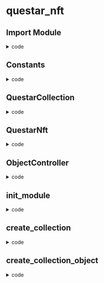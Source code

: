 # questar_nft

## Import Module

<details><summary>code</summary>

```rust
use questar_addr::questar_404;
use std::error;
use std::option::{Self, Option};
use std::string::{Self, String};
use std::signer;
use aptos_framework::object::{Self, ConstructorRef, Object};
use aptos_framework::object::ExtendRef;
use aptos_token_objects::collection;
use aptos_token_objects::property_map;
use aptos_token_objects::royalty;
use aptos_token_objects::token;
```

モジュールのインポート宣言。
他のモジュールで定義された型や関数を現在のモジュールで使用するために、use キーワードを使ってインポートしています。

- `use questar_addr::questar_404;`

  - `questar_addr`アドレスの`questar_404`モジュールをインポートしています。
  - `questar_nft`と`questar_asset`を橋渡しするモジュール。

- `use std::error;`

  - 標準ライブラリの`error`モジュールをインポートしています。
  - このモジュールには、エラー処理に関連する型や関数が定義されています。

- `use std::option::{Self, Option};`

  - 標準ライブラリの`option`モジュールから`Option`型をインポートしています。
  - `Option`型は、値が存在する場合と存在しない場合を表現するために使用されます。

- `use std::string::{Self, String};`

  - 標準ライブラリの`string`モジュールから`String`型をインポートしています。
  - `String`型は、文字列を表現するために使用されます。

- `use std::signer;`

  - 標準ライブラリの`signer`モジュールをインポートしています。
  - このモジュールには、トランザクションの署名者に関連する型や関数が定義されています。

- `use aptos_framework::object::{Self, ConstructorRef, Object};`

  - Aptos Framework の`object`モジュールから`ConstructorRef`型と`Object`型をインポートしています。
  - これらの型は、オブジェクトの作成と操作に使用されます。

- `use aptos_framework::object::ExtendRef;`

  - Aptos Framework の`object`モジュールから`ExtendRef`型をインポートしています。
  - この型は、オブジェクトの拡張に使用されます。

- `use aptos_token_objects::collection;`

  - Aptos Token Objects の`collection`モジュールをインポートしています。
  - このモジュールには、コレクションに関連する型や関数が定義されています。

- `use aptos_token_objects::property_map;`

  - Aptos Token Objects の`property_map`モジュールをインポートしています。
  - このモジュールには、プロパティマップに関連する型や関数が定義されています。
  - プロパティとは、トークンに付加的な情報を与えるために使用される、キーと値のペアのこと。

- ~~`use aptos_token_objects::royalty;`~~

  - ~~Aptos Token Objects の`royalty`モジュールをインポートしています。~~
  - ~~このモジュールには、ロイヤリティに関連する型や関数が定義されています。~~
  - ロイヤリティの導入は複雑になるため削除。

- `use aptos_token_objects::token;`
  - Aptos Token Objects の`token`モジュールをインポートしています。
  - このモジュールには、トークンに関連する型や関数が定義されています。

</details>

## Constants

<details><summary>code</summary>

```rust
const APP_OBJECT_SEED: vector<u8> = b"QUESTAR NFT";
const QUESTAR_COLLECTION_NAME: vector<u8> = b"QUESTAR NFT";
const QUESTAR_COLLECTION_DESCRIPTION: vector<u8> = b"QUESTAR NFT Collection";
const QUESTAR_COLLECTION_URI: vector<u8> = b"https://res.cloudinary.com/travary/image/upload/c_fill,h_400,w_400/v1/prd-akindo-public/communities/icon/4eBKpBw83T333gVK.png";
/// The collection does not exist
const ECOLLECTION_DOES_NOT_EXIST: u64 = 1;
/// The token does not exist
const ETOKEN_DOES_NOT_EXIST: u64 = 2;
/// The provided signer is not the creator
const ENOT_CREATOR: u64 = 3;
/// The field being changed is not mutable
const EFIELD_NOT_MUTABLE: u64 = 4;
/// The token being burned is not burnable
const ETOKEN_NOT_BURNABLE: u64 = 5;
/// The property map being mutated is not mutable
const EPROPERTIES_NOT_MUTABLE: u64 = 6;
```

- `APP_OBJECT_SEED: vector<u8> = b"QUESTAR NFT";`

  - アプリケーションオブジェクトのシードを定義しています。
  - `b"QUESTAR NFT"`は、バイト文字列リテラルを使用して、文字列を`vector<u8>`型に変換しています。

- `QUESTAR_COLLECTION_NAME: vector<u8> = b"QUESTAR NFT";`

  - Questar コレクションの名前を定義しています。

- `QUESTAR_COLLECTION_DESCRIPTION: vector<u8> = b"QUESTAR NFT Collection";`

  - Questar コレクションの説明を定義しています。

- `QUESTAR_COLLECTION_URI: vector<u8> = b"https://res.cloudinary.com/travary/image/upload/c_fill,h_400,w_400/v1/prd-akindo-public/communities/icon/4eBKpBw83T333gVK.png";`

  - Questar コレクションの画像 URI を定義しています。

- `ECOLLECTION_DOES_NOT_EXIST: u64 = 1;`

  - コレクションが存在しない場合のエラーコードを定義しています。

- `ETOKEN_DOES_NOT_EXIST: u64 = 2;`

  - トークンが存在しない場合のエラーコードを定義しています。

- `ENOT_CREATOR: u64 = 3;`

  - 提供された署名者がコレクションまたはトークンの作成者でない場合のエラーコードを定義しています。

- `EFIELD_NOT_MUTABLE: u64 = 4;`

  - 変更しようとしているフィールドが変更不可能な場合のエラーコードを定義しています。

- `ETOKEN_NOT_BURNABLE: u64 = 5;`

  - バーンしようとしているトークンがバーン不可能な場合のエラーコードを定義しています。

- `EPROPERTIES_NOT_MUTABLE: u64 = 6;`
  - プロパティマップが変更不可能な場合のエラーコードを定義しています。

</details>

## QuestarCollection

<details><summary>code</summary>

```rust
#[resource_group_member(group = aptos_framework::object::ObjectGroup)]
/// Storage state for managing the no-code Collection.
struct QuestarCollection has key {
    /// Used to mutate collection fields
    mutator_ref: Option<collection::MutatorRef>,
    /// Determines if the creator can mutate the collection's description
    mutable_description: bool,
    /// Determines if the creator can mutate the collection's uri
    mutable_uri: bool,
    /// Determines if the creator can mutate token descriptions
    mutable_token_description: bool,
    /// Determines if the creator can mutate token names
    mutable_token_name: bool,
    /// Determines if the creator can mutate token properties
    mutable_token_properties: bool,
    /// Determines if the creator can mutate token uris
    mutable_token_uri: bool,
    /// Determines if the creator can burn tokens
    tokens_burnable_by_creator: bool,
    /// Determines if the creator can freeze tokens
    tokens_freezable_by_creator: bool,
}
```

`QuestarCollection`という構造体で、コレクションの状態を管理するために使用されます。

- `#[resource_group_member(group = aptos_framework::object::ObjectGroup)]`

  - この属性は、`QuestarCollection`構造体が Aptos フレームワークの`ObjectGroup`リソースグループに属することを示しています。

- `struct QuestarCollection has key`

  - `QuestarCollection`構造体を定義し、`has key`という修飾子を付けています。これにより、この構造体がグローバルストレージに保存され、キーを持つことを示しています。

- `mutator_ref: Option<collection::MutatorRef>`

  - コレクションのフィールドを変更するために使用される`MutatorRef`を保持するオプション型のフィールドです。

- `mutable_description: bool`

  - コレクションの作成者が説明を変更できるかどうかを示すブール値のフィールドです。

- `mutable_uri: bool`

  - コレクションの作成者が URI を変更できるかどうかを示すブール値のフィールドです。

- `mutable_token_description: bool`

  - コレクションの作成者がトークンの説明を変更できるかどうかを示すブール値のフィールドです。

- `mutable_token_name: bool`

  - コレクションの作成者がトークンの名前を変更できるかどうかを示すブール値のフィールドです。

- `mutable_token_properties: bool`

  - コレクションの作成者がトークンのプロパティを変更できるかどうかを示すブール値のフィールドです。

- `mutable_token_uri: bool`

  - コレクションの作成者がトークンの URI を変更できるかどうかを示すブール値のフィールドです。

- `tokens_burnable_by_creator: bool`

  - コレクションの作成者がトークンをバーンできるかどうかを示すブール値のフィールドです。

- `tokens_freezable_by_creator: bool`
  - コレクションの作成者がトークンをフリーズできるかどうかを示すブール値のフィールドです。

</details>

## QuestarNft

<details><summary>code</summary>

```rust
#[resource_group_member(group = aptos_framework::object::ObjectGroup)]
/// Storage state for managing the no-code Token.
struct QuestarNft has key {
    /// Used to burn.
    burn_ref: Option<token::BurnRef>,
    /// Used to control freeze.
    transfer_ref: Option<object::TransferRef>,
    /// Used to mutate fields
    mutator_ref: Option<token::MutatorRef>,
    /// Used to mutate properties
    property_mutator_ref: property_map::MutatorRef,
}
```

`QuestarNft`構造体は、トークンの状態を管理するために使用されます。

- `#[resource_group_member(group = aptos_framework::object::ObjectGroup)]`

  - この属性は、`QuestarNft`構造体が Aptos フレームワークの`ObjectGroup`リソースグループに属することを示しています。

- `struct QuestarNft has key`

  - `QuestarNft`構造体を定義し、`has key`という修飾子を付けています。
  - これにより、この構造体がグローバルストレージに保存され、キーを持つことを示しています。

- `burn_ref: Option<token::BurnRef>`

  - トークンをバーンするために使用される`BurnRef`を保持するオプション型のフィールドです。

- `transfer_ref: Option<object::TransferRef>`

  - トークンの転送を制御するために使用される`TransferRef`を保持するオプション型のフィールドです。
  - これは、トークンのフリーズ機能に関連しています。

- `mutator_ref: Option<token::MutatorRef>`

  - トークンのフィールドを変更するために使用される`MutatorRef`を保持するオプション型のフィールドです。

- `property_mutator_ref: property_map::MutatorRef`
  - トークンのプロパティを変更するために使用される`MutatorRef`を保持するフィールドです。

この構造体は、トークンの様々な操作や設定を管理するために使用されます。具体的には以下の機能を提供します。

- トークンのバーン（破棄）機能
- トークンの転送制御（フリーズ）機能
- トークンのフィールド（名前、説明、URI）の変更機能
- トークンのプロパティ（カスタムデータ）の変更機能

トークンがバーン不可能な場合、`burn_ref`フィールドは`None`になります。

</details>

## ObjectController

<details><summary>code</summary>

```rust
// We need a contract signer as the creator of the aptogotchi collection and aptogotchi token
// Otherwise we need admin to sign whenever a new aptogotchi token is minted which is inconvenient
struct ObjectController has key {
    // This is the extend_ref of the app object, not the extend_ref of collection object or token object
    // app object is the creator and owner of aptogotchi collection object
    // app object is also the creator of all aptogotchi token (NFT) objects
    // but owner of each token object is aptogotchi owner (i.e. user who mints aptogotchi)
    app_extend_ref: ExtendRef,
}
```

`ObjectController`という構造体は、コントラクトの署名者（signer）を管理するために使用されます。

- `struct ObjectController has key`

  - `ObjectController`構造体を定義し、`has key`という修飾子を付けています。
  - これにより、この構造体がグローバルストレージに保存され、キーを持つことを示しています。

- `app_extend_ref: ExtendRef`
  - アプリケーションオブジェクトの`ExtendRef`を保持するフィールドです。
  - これは、コレクションオブジェクトやトークンオブジェクトの`ExtendRef`ではありません。

コントラクトの署名者（signer）が必要な理由は、NFT コレクションとトークンの作成者として機能するためです。
通常、新しい NFT がミントされるたびに管理者（admin）が署名する必要があり不便です。
アプリケーションオブジェクトは、NFT コレクションオブジェクトの作成者および所有者です。
アプリケーションオブジェクトは、すべての NFT オブジェクトの作成者であり、各トークンオブジェクトの所有者は、NFT をミントしたユーザーです。

この構造体は、コントラクトの署名者を一元的に管理し、新しいトークンのミント時に管理者の署名を必要とせずに、コントラクト自体が署名者として機能できるようにするために使用されます。
これにより、ユーザーはより簡単にトークンをミントできるようになります。

</details>

## init_module

<details><summary>code</summary>

```rust
// This function is only called once when the module is published for the first time.
fun init_module(account: &signer) {
    let constructor_ref = object::create_named_object(
        account,
        APP_OBJECT_SEED,
    );
    let extend_ref = object::generate_extend_ref(&constructor_ref);
    let app_signer = &object::generate_signer(&constructor_ref);

    move_to(app_signer, ObjectController {
        app_extend_ref: extend_ref,
    });

    let name = string::utf8(QUESTAR_COLLECTION_NAME);
    let description = string::utf8(QUESTAR_COLLECTION_DESCRIPTION);
    let uri = string::utf8(QUESTAR_COLLECTION_URI);
    create_collection_object(
        account,
        description,
        100000,
        name,
        uri,
        true,
        true,
        true,
        true,
        true,
        false,
        true,
        true,
    );
}
```

`init_module`関数は、モジュールが初めて公開されたときに一度だけ呼び出されます。

- `fun init_module(account: &signer)`

  - `init_module`関数を定義し、`account`パラメータを`&signer`型で受け取ります。

- `let constructor_ref = object::create_named_object(account, APP_OBJECT_SEED);`

  - `object::create_named_object`関数を呼び出し、`account`と`APP_OBJECT_SEED`を渡して、新しいオブジェクトを作成します。
  - 返された`ConstructorRef`は、`constructor_ref`変数に格納されます。

- `let extend_ref = object::generate_extend_ref(&constructor_ref);`

  - `object::generate_extend_ref`関数を呼び出し、`constructor_ref`からの`ExtendRef`を生成します。
  - 生成された`ExtendRef`は、`extend_ref`変数に格納されます。

- `let app_signer = &object::generate_signer(&constructor_ref);`

  - `object::generate_signer`関数を呼び出し、`constructor_ref`から署名者（signer）を生成します。
  - 生成された署名者へのリファレンスは、`app_signer`変数に格納されます。

- `move_to(app_signer, ObjectController { app_extend_ref: extend_ref, });`

  - `move_to`関数を使用して、`ObjectController`構造体のインスタンスを`app_signer`の下のグローバルストレージに移動します。
  - `ObjectController`のフィールド`app_extend_ref`には、先ほど生成した`extend_ref`が格納されます。

- `let name = string::utf8(QUESTAR_COLLECTION_NAME);`

  - `string::utf8`関数を使用して、`QUESTAR_COLLECTION_NAME`バイト文字列を UTF-8 エンコードされた文字列に変換し、`name`変数に格納します。

- `let description = string::utf8(QUESTAR_COLLECTION_DESCRIPTION);`

  - `string::utf8`関数を使用して、`QUESTAR_COLLECTION_DESCRIPTION`バイト文字列を UTF-8 エンコードされた文字列に変換し、`description`変数に格納します。

- `let uri = string::utf8(QUESTAR_COLLECTION_URI);`

  - `string::utf8`関数を使用して、`QUESTAR_COLLECTION_URI`バイト文字列を UTF-8 エンコードされた文字列に変換し、`uri`変数に格納します。

- `create_collection_object(...);`
  - `create_collection_object`関数を呼び出し、各種パラメータを渡して、新しいコレクションオブジェクトを作成します。

この関数は、モジュールの初期化時に呼び出され、アプリケーションオブジェクトとコレクションオブジェクトを作成し、グローバルストレージに必要な情報を保存します。

</details>

## create_collection

<details><summary>code</summary>

```rust
public entry fun create_collection(
    creator: &signer,
    description: String,
    max_supply: u64,
    name: String,
    uri: String,
    mutable_description: bool,
    mutable_uri: bool,
    mutable_token_description: bool,
    mutable_token_name: bool,
    mutable_token_properties: bool,
    mutable_token_uri: bool,
    tokens_burnable_by_creator: bool,
    tokens_freezable_by_creator: bool,
) {
    create_collection_object(
        creator,
        description,
        max_supply,
        name,
        uri,
        mutable_description,
        mutable_uri,
        mutable_token_description,
        mutable_token_name,
        mutable_token_properties,
        mutable_token_uri,
        tokens_burnable_by_creator,
        tokens_freezable_by_creator,
    );
}
```

コレクション作成関数。

</details>

## create_collection_object

<details><summary>code</summary>

````rust

public fun create_collection_object(
    creator: &signer,
    description: String,
    max_supply: u64,
    name: String,
    uri: String,
    mutable_description: bool,
    mutable_uri: bool,
    mutable_token_description: bool,
    mutable_token_name: bool,
    mutable_token_properties: bool,
    mutable_token_uri: bool,
    tokens_burnable_by_creator: bool,
    tokens_freezable_by_creator: bool,
): Object<QuestarCollection> {
    let creator_addr = signer::address_of(creator);
    let constructor_ref = collection::create_fixed_collection(
        creator,
        description,
        max_supply,
        name,
        option::none(),
        uri,
    );

    let object_signer = object::generate_signer(&constructor_ref);
    let mutator_ref = if (mutable_description || mutable_uri) {
        option::some(collection::generate_mutator_ref(&constructor_ref))
    } else {
        option::none()
    };

    let aptos_collection = QuestarCollection {
        mutator_ref,
        mutable_description,
        mutable_uri,
        mutable_token_description,
        mutable_token_name,
        mutable_token_properties,
        mutable_token_uri,
        tokens_burnable_by_creator,
        tokens_freezable_by_creator,
    };
    move_to(&object_signer, aptos_collection);
    object::object_from_constructor_ref(&constructor_ref)
}
```

`create_collection_object`関数は、新しいコレクションオブジェクトを作成するために使用されます。

- `public fun create_collection_object(...): Object<QuestarCollection>`
    - `create_collection_object`関数を定義し、各種パラメータを受け取ります。
    - 戻り値の型は`Object<QuestarCollection>`です。

- `let creator_addr = signer::address_of(creator);`
    - `signer::address_of`関数を使用して、`creator`の署名者アドレスを取得し、`creator_addr`変数に格納します。

- `let constructor_ref = collection::create_fixed_collection(...);`
    - `collection::create_fixed_collection`関数を呼び出し、各種パラメータを渡して、新しいコレクションオブジェクトを作成します。
    - 返された`ConstructorRef`は、`constructor_ref`変数に格納されます。

- `let object_signer = object::generate_signer(&constructor_ref);`
    - `object::generate_signer`関数を呼び出し、`constructor_ref`からオブジェクトの署名者を生成します。
    - 生成された署名者は、`object_signer`変数に格納されます。

- `let mutator_ref = if (mutable_description || mutable_uri) { ... } else { ... };`
    - `mutable_description`または`mutable_uri`が`true`の場合、`collection::generate_mutator_ref`関数を呼び出して`MutatorRef`を生成し、`option::some`でラップして`mutator_ref`変数に格納します。
    - そうでない場合は、`option::none`を`mutator_ref`変数に格納します。

- `let aptos_collection = QuestarCollection { ... };`
  - `QuestarCollection`構造体のインスタンスを作成し、各フィールドに対応する値を設定します。

- `move_to(&object_signer, aptos_collection);`
    - `move_to`関数を使用して、`aptos_collection`を`object_signer`の下のグローバルストレージに移動します。

- `object::object_from_constructor_ref(&constructor_ref)`
    - `object::object_from_constructor_ref`関数を呼び出し、`constructor_ref`からオブジェクトを取得して返します。

この関数は、指定されたパラメータを使用して新しいコレクションオブジェクトを作成し、そのオブジェクトをグローバルストレージに移動して、最後にオブジェクトを返します。
コレクションの各種プロパティ（説明、URI、トークンの変更可能性など）は、関数のパラメータを通じて制御されます。

</details>

## mint

<details><summary>code</summary>

```rust
/// With an existing collection, directly mint a viable token into the creators account.
public entry fun mint(
    creator: &signer,
    collection: String,
    description: String,
    name: String,
    uri: String,
    property_keys: vector<String>,
    property_types: vector<String>,
    property_values: vector<vector<u8>>,
) acquires QuestarCollection, QuestarNft {
    mint_token_object(creator, collection, description, name, uri, property_keys, property_types, property_values);
}
```

`mint`関数は、既存のコレクションに新しいトークンを直接ミントするために使用されます。

- `public entry fun mint(...) acquires QuestarCollection, QuestarNft`
    - `mint`関数を定義し、各種パラメータを受け取ります。
    - `entry`修飾子は、この関数がエントリーポイント（つまり、外部から呼び出し可能な関数）であることを示します。
    - `acquires`句は、この関数が`QuestarCollection`と`QuestarNft`のリソースを取得することを示します。

- `creator: &signer`
    - トークンの作成者（ミントを実行する者）の署名者へのリファレンスを受け取ります。

- `collection: String`
    - トークンを追加するコレクションの名前を表す文字列を受け取ります。

- `description: String`
    - ミントするトークンの説明を表す文字列を受け取ります。

- `name: String`
    - ミントするトークンの名前を表す文字列を受け取ります。

- `uri: String`
    - ミントするトークンのURIを表す文字列を受け取ります。

- `property_keys: vector<String>`
    - トークンのプロパティのキーを表す文字列のベクターを受け取ります。

- `property_types: vector<String>`
    - トークンのプロパティの型を表す文字列のベクターを受け取ります。

- `property_values: vector<vector<u8>>`
    - トークンのプロパティの値を表すバイトのベクターのベクターを受け取ります。

- `mint_token_object(...);`
    - `mint_token_object`関数を呼び出し、受け取ったパラメータを渡します。
    - この関数は、実際のトークンのミントを行います。

この関数は、ユーザーがトークンをミントするためのエントリーポイントとして機能します。
ユーザーは、必要なパラメータを提供し、この関数を呼び出すことで、指定されたコレクションに新しいトークンを作成することができます。
トークンのプロパティ（説明、名前、URI、カスタムプロパティなど）は、関数のパラメータを通じて指定されます。

</details>

## mint_token_object

<details><summary>code</summary>

```rust
/// Mint a token into an existing collection, and retrieve the object / address of the token.
public fun mint_token_object(
    creator: &signer,
    collection: String,
    description: String,
    name: String,
    uri: String,
    property_keys: vector<String>,
    property_types: vector<String>,
    property_values: vector<vector<u8>>,
): Object<QuestarNft> acquires QuestarCollection, QuestarNft {
    let constructor_ref = mint_internal(
        creator,
        collection,
        description,
        name,
        uri,
        property_keys,
        property_types,
        property_values,
    );

    let collection = collection_object(creator, &collection);

    // If tokens are freezable, add a transfer ref to be able to freeze transfers
    let freezable_by_creator = are_collection_tokens_freezable(collection);
    if (freezable_by_creator) {
        let aptos_token_addr = object::address_from_constructor_ref(&constructor_ref);
        let aptos_token = borrow_global_mut<QuestarNft>(aptos_token_addr);
        let transfer_ref = object::generate_transfer_ref(&constructor_ref);
        option::fill(&mut aptos_token.transfer_ref, transfer_ref);
    };

    object::object_from_constructor_ref(&constructor_ref)
}
```

`mint_token_object`関数は、既存のコレクションに新しいトークンをミントし、ミントされたトークンのオブジェクトまたはアドレスを返します。

- `public fun mint_token_object(...): Object<QuestarNft> acquires QuestarCollection, QuestarNft`
    - `mint_token_object`関数を定義し、各種パラメータを受け取ります。
    - 戻り値の型は`Object<QuestarNft>`です。
    - `acquires`句は、この関数が`QuestarCollection`と`QuestarNft`のリソースを取得することを示します。

- `let constructor_ref = mint_internal(...);`
    - `mint_internal`関数を呼び出し、受け取ったパラメータを渡して、新しいトークンをミントします。
    - 返された`ConstructorRef`は、`constructor_ref`変数に格納されます。

- `let collection = collection_object(creator, &collection);`
    - `collection_object`関数を呼び出し、`creator`と`collection`の名前を渡して、コレクションオブジェクトを取得します。
    - 取得したオブジェクトは、`collection`変数に格納されます。

- `let freezable_by_creator = are_collection_tokens_freezable(collection);`
    - `are_collection_tokens_freezable`関数を呼び出し、`collection`オブジェクトを渡して、そのコレクションのトークンがフリーズ可能かどうかを判定します。
    - 結果は、`freezable_by_creator`変数に格納されます。

- `if (freezable_by_creator) { ... }`
    - トークンがフリーズ可能な場合、以下の処理を行います。
    - `object::address_from_constructor_ref`関数を使用して、`constructor_ref`からトークンのアドレスを取得し、`aptos_token_addr`変数に格納します。
    - `borrow_global_mut`関数を使用して、`aptos_token_addr`から`QuestarNft`リソースを可変で借用し、`aptos_token`変数に格納します。
    - `object::generate_transfer_ref`関数を使用して、`constructor_ref`から`TransferRef`を生成し、`transfer_ref`変数に格納します。
    - `option::fill`関数を使用して、`aptos_token.transfer_ref`フィールドに`transfer_ref`を格納します。

- `object::object_from_constructor_ref(&constructor_ref)`
    - `object::object_from_constructor_ref`関数を呼び出し、`constructor_ref`からオブジェクトを取得して返します。

この関数は、`mint_internal`関数を呼び出して実際のトークンのミントを行い、必要に応じてトークンのフリーズ機能を設定します。
最後に、ミントされたトークンのオブジェクトを返します。

</details>

## mint_internal

<details><summary>code</summary>

```rust
fun mint_internal(
    creator: &signer,
    collection: String,
    description: String,
    name: String,
    uri: String,
    property_keys: vector<String>,
    property_types: vector<String>,
    property_values: vector<vector<u8>>,
): ConstructorRef acquires QuestarCollection {
    let constructor_ref = token::create(creator, collection, description, name, option::none(), uri);

    let object_signer = object::generate_signer(&constructor_ref);

    let collection_obj = collection_object(creator, &collection);
    let collection = borrow_collection(&collection_obj);

    let mutator_ref = if (
        collection.mutable_token_description
            || collection.mutable_token_name
            || collection.mutable_token_uri
    ) {
        option::some(token::generate_mutator_ref(&constructor_ref))
    } else {
        option::none()
    };

    let burn_ref = if (collection.tokens_burnable_by_creator) {
        option::some(token::generate_burn_ref(&constructor_ref))
    } else {
        option::none()
    };

    let aptos_token = QuestarNft {
        burn_ref,
        transfer_ref: option::none(),
        mutator_ref,
        property_mutator_ref: property_map::generate_mutator_ref(&constructor_ref),
    };
    move_to(&object_signer, aptos_token);

    let properties = property_map::prepare_input(property_keys, property_types, property_values);
    property_map::init(&constructor_ref, properties);

    constructor_ref
}
```

`mint_internal`関数は、実際のトークンのミントを行い、`ConstructorRef`を返します。

- `fun mint_internal(...): ConstructorRef acquires QuestarCollection`
    - `mint_internal`関数を定義し、各種パラメータを受け取ります。
    - 戻り値の型は`ConstructorRef`です。
    - `acquires`句は、この関数が`QuestarCollection`のリソースを取得することを示します。

- `let constructor_ref = token::create(...);`
    - `token::create`関数を呼び出し、受け取ったパラメータを渡して、新しいトークンを作成します。
    - 返された`ConstructorRef`は、`constructor_ref`変数に格納されます。

- `let object_signer = object::generate_signer(&constructor_ref);`
    - `object::generate_signer`関数を呼び出し、`constructor_ref`からオブジェクトの署名者を生成します。
    - 生成された署名者は、`object_signer`変数に格納されます。

- `let collection_obj = collection_object(creator, &collection);`
    - `collection_object`関数を呼び出し、`creator`と`collection`の名前を渡して、コレクションオブジェクトを取得します。
    - 取得したオブジェクトは、`collection_obj`変数に格納されます。

- `let collection = borrow_collection(&collection_obj);`
    - `borrow_collection`関数を呼び出し、`collection_obj`からコレクションリソースを借用します。
    - 借用したリソースは、`collection`変数に格納されます。

- `let mutator_ref = if (...) { ... } else { ... };`
    - コレクションのトークンの説明、名前、またはURIが変更可能な場合、`token::generate_mutator_ref`関数を呼び出して`MutatorRef`を生成し、`option::some`でラップして`mutator_ref`変数に格納します。
    - そうでない場合は、`option::none`を`mutator_ref`変数に格納します。

- `let burn_ref = if (...) { ... } else { ... };`
    - コレクションのトークンがバーン可能な場合、`token::generate_burn_ref`関数を呼び出して`BurnRef`を生成し、`option::some`でラップして`burn_ref`変数に格納します。
    - そうでない場合は、`option::none`を`burn_ref`変数に格納します。

- `let aptos_token = QuestarNft { ... };`
    - `QuestarNft`構造体のインスタンスを作成し、各フィールドに対応する値を設定します。

- `move_to(&object_signer, aptos_token);`
    - `move_to`関数を使用して、`aptos_token`を`object_signer`の下のグローバルストレージに移動します。

- `let properties = property_map::prepare_input(...);`
    - `property_map::prepare_input`関数を呼び出し、受け取ったプロパティのキー、型、値からプロパティマップを作成します。
    - 作成されたマップは、`properties`変数に格納されます。

- `property_map::init(&constructor_ref, properties);`
    - `property_map::init`関数を呼び出し、`constructor_ref`とプロパティマップを渡して、トークンのプロパティを初期化します。

- `constructor_ref`
    - 関数の最後で、`constructor_ref`を返します。

この関数は、トークンの作成、プロパティの設定、各種リソースの管理など、トークンのミントに必要な一連の処理を行います。

</details>

## borrow

<details><summary>code</summary>

```rust
inline fun borrow<T: key>(token: &Object<T>): &QuestarNft {
    let token_address = object::object_address(token);
    assert!(
        exists<QuestarNft>(token_address),
        error::not_found(ETOKEN_DOES_NOT_EXIST),
    );
    borrow_global<QuestarNft>(token_address)
}
```

`borrow`この関数は、トークンオブジェクトから`QuestarNft`リソースを借用します。

- `inline fun borrow<T: key>(token: &Object<T>): &QuestarNft`
    - `borrow`関数を定義し、ジェネリック型`T`をキーとして持つ`Object`への参照を受け取ります。
    - 戻り値の型は`&QuestarNft`（`QuestarNft`リソースへの参照）です。
    - `inline`修飾子は、この関数がインライン展開されることを示します。

- `let token_address = object::object_address(token);`
    - `object::object_address`関数を呼び出し、`token`オブジェクトのアドレスを取得します。
    - 取得したアドレスは、`token_address`変数に格納されます。

- `assert!( ... );`
    - `assert!`マクロを使用して、以下の条件をチェックします。
        - `exists<QuestarNft>(token_address)`
            `token_address`に`QuestarNft`リソースが存在するかどうかを確認します。
        - 条件が満たされない場合、`error::not_found(ETOKEN_DOES_NOT_EXIST)`が呼び出され、トークンが存在しないことを示すエラーがスローされます。

- `borrow_global<QuestarNft>(token_address)`
    - `borrow_global`関数を呼び出し、`token_address`から`QuestarNft`リソースを借用します。
    借用したリソースが関数の戻り値として返されます。

この関数は、指定されたトークンオブジェクトに対応する`QuestarNft`リソースを借用するために使用されます。
借用する前に、トークンオブジェクトのアドレスに`QuestarNft`リソースが存在するかどうかを確認し、存在しない場合はエラーをスローします。

`inline`修飾子が使用されているため、この関数を呼び出すコードは、関数の本体がインライン展開され、関数呼び出しのオーバーヘッドが削減されます。これにより、パフォーマンスが向上する可能性があります。

</details>

##

<details><summary>code</summary>

```rust
#[view]
public fun are_properties_mutable<T: key>(token: Object<T>): bool acquires QuestarCollection {
    let collection = token::collection_object(token);
    borrow_collection(&collection).mutable_token_properties
}

#[view]
public fun is_burnable<T: key>(token: Object<T>): bool acquires QuestarNft {
    option::is_some(&borrow(&token).burn_ref)
}

#[view]
public fun is_freezable_by_creator<T: key>(token: Object<T>): bool acquires QuestarCollection {
    are_collection_tokens_freezable(token::collection_object(token))
}

#[view]
public fun is_mutable_description<T: key>(token: Object<T>): bool acquires QuestarCollection {
    is_mutable_collection_token_description(token::collection_object(token))
}

#[view]
public fun is_mutable_name<T: key>(token: Object<T>): bool acquires QuestarCollection {
    is_mutable_collection_token_name(token::collection_object(token))
}

#[view]
public fun is_mutable_uri<T: key>(token: Object<T>): bool acquires QuestarCollection {
    is_mutable_collection_token_uri(token::collection_object(token))
}
```

トークンのプロパティやフィールドに関する情報を取得するための複数の関数を定義しています。

1. `are_properties_mutable<T: key>(token: Object<T>): bool acquires QuestarCollection`
    - トークンのプロパティが変更可能かどうかを判定する関数です。
    - `token::collection_object`関数を使用して、トークンに関連付けられたコレクションオブジェクトを取得します。
    - `borrow_collection`関数を使用して、コレクションリソースを借用し、`mutable_token_properties`フィールドの値を返します。

2. `is_burnable<T: key>(token: Object<T>): bool acquires QuestarNft`
    - トークンがバーン可能かどうかを判定する関数です。
    - `borrow`関数を使用して、トークンの`QuestarNft`リソースを借用します。
    - `option::is_some`関数を使用して、`burn_ref`フィールドが`Some`値を持つかどうかを確認します。

3. `is_freezable_by_creator<T: key>(token: Object<T>): bool acquires QuestarCollection`
    - トークンが作成者によってフリーズ可能かどうかを判定する関数です。
    - `token::collection_object`関数を使用して、トークンに関連付けられたコレクションオブジェクトを取得します。
    - `are_collection_tokens_freezable`関数を呼び出して、コレクションのトークンがフリーズ可能かどうかを確認します。

4. `is_mutable_description<T: key>(token: Object<T>): bool acquires QuestarCollection`
    - トークンの説明が変更可能かどうかを判定する関数です。
    - `token::collection_object`関数を使用して、トークンに関連付けられたコレクションオブジェクトを取得します。
    - `is_mutable_collection_token_description`関数を呼び出して、コレクションのトークンの説明が変更可能かどうかを確認します。

5. `is_mutable_name<T: key>(token: Object<T>): bool acquires QuestarCollection`
    - トークンの名前が変更可能かどうかを判定する関数です。
    - `token::collection_object`関数を使用して、トークンに関連付けられたコレクションオブジェクトを取得します。
    - `is_mutable_collection_token_name`関数を呼び出して、コレクションのトークンの名前が変更可能かどうかを確認します。

6. `is_mutable_uri<T: key>(token: Object<T>): bool acquires QuestarCollection`
    - トークンのURIが変更可能かどうかを判定する関数です。
    - `token::collection_object`関数を使用して、トークンに関連付けられたコレクションオブジェクトを取得します。
    - `is_mutable_collection_token_uri`関数を呼び出して、コレクションのトークンのURIが変更可能かどうかを確認します。

これらの関数は、`#[view]`属性が付けられており、読み取り専用の関数として宣言されています。また、必要に応じて`acquires`句が使用され、関数内で借用するリソースを指定しています。

</details>

##

<details><summary>code</summary>



</details>

##

<details><summary>code</summary>



</details>

##

<details><summary>code</summary>



</details>

##

<details><summary>code</summary>



</details>

##

<details><summary>code</summary>



</details>

##

<details><summary>code</summary>



</details>

##

<details><summary>code</summary>



</details>

##

<details><summary>code</summary>



</details>
````
